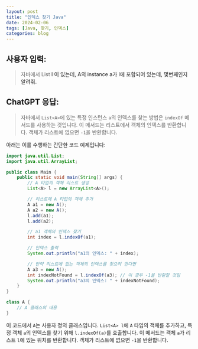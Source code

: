 ```yaml
---
layout: post
title: "인덱스 찾기 Java"
date: 2024-02-06
tags: [Java, 찾기, 인덱스]
categories: blog
---
```


## 사용자 입력:
> 자바에서 List<A>  l 이 있는데, A의 instance a가 l에 포함되어 있는데, 몇번째인지 알려줘.

## ChatGPT 응답:
> 자바에서 `List<A>`에 있는 특정 인스턴스 `a`의 인덱스를 찾는 방법은 `indexOf` 메서드를 사용하는 것입니다. 이 메서드는 리스트에서 객체의 인덱스를 반환합니다. 객체가 리스트에 없으면 `-1`을 반환합니다.

아래는 이를 수행하는 간단한 코드 예제입니다:

```java
import java.util.List;
import java.util.ArrayList;

public class Main {
    public static void main(String[] args) {
        // A 타입의 객체 리스트 생성
        List<A> l = new ArrayList<A>();

        // 리스트에 A 타입의 객체 추가
        A a1 = new A();
        A a2 = new A();
        l.add(a1);
        l.add(a2);

        // a1 객체의 인덱스 찾기
        int index = l.indexOf(a1);

        // 인덱스 출력
        System.out.println("a1의 인덱스: " + index);

        // 만약 리스트에 없는 객체의 인덱스를 찾으려 한다면
        A a3 = new A();
        int indexNotFound = l.indexOf(a3); // 이 경우 -1을 반환할 것임
        System.out.println("a3의 인덱스: " + indexNotFound);
    }
}

class A {
    // A 클래스의 내용
}
```

이 코드에서 `A`는 사용자 정의 클래스입니다. `List<A> l`에 `A` 타입의 객체를 추가하고, 특정 객체 `a`의 인덱스를 찾기 위해 `l.indexOf(a)`를 호출합니다. 이 메서드는 객체 `a`가 리스트 `l`에 있는 위치를 반환합니다. 객체가 리스트에 없으면 `-1`을 반환합니다.

